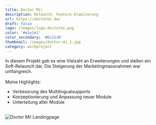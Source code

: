 ```yaml
---
title: Doctor Mi!
description: Relaunch, Feature-Erweiterung 
url: https://doctormi.de/
draft: false
logo: /images/logo-doctormi.png
color: '#e1e1e1'
color_secondary: '#6c1130'
thumbnail: /images/doctor-mi_1.jpg
category: workproject
---
```

In diesem Projekt gab es eine Vielzahl an Erweiterungen und stellen ein Soft-Relaunch dar.
Die Steigerung der Marketingmassnahmen war umfangreich.\
\
Meine Highlights:
- Verbessrung des Multilingualsupports
- Konzeptionierung und Anpassung neuer Module
- Unterteilung alter Module

\
![Doctor Mi! Landingpage](/images/doctor-mi_1.jpg)